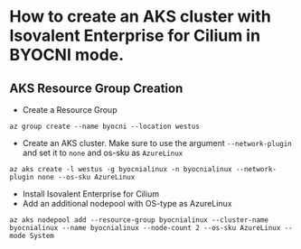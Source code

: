 # How to create an AKS cluster with Isovalent Enterprise for Cilium in BYOCNI mode.

## AKS Resource Group Creation
- Create a Resource Group
```
az group create --name byocni --location westus
```
- Create an AKS cluster. Make sure to use the argument `--network-plugin` and set it to `none` and os-sku as `AzureLinux`
```
az aks create -l westus -g byocnialinux -n byocnialinux --network-plugin none --os-sku AzureLinux 
```
- Install Isovalent Enterprise for Cilium
- Add an additional nodepool with OS-type as AzureLinux
```
az aks nodepool add --resource-group byocnialinux --cluster-name byocnialinux --name byocnialinux --node-count 2 --os-sku AzureLinux --mode System
```